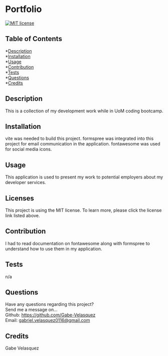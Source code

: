 # Portfolio
  [![MIT license](https://img.shields.io/badge/License-MIT-blue.svg)](https://mit-license.org/)

  ## Table of Contents
  *[Description](#description) <br>
  *[Installation](#Installation) <br>
  *[Usage](#usage) <br>
  *[Contribution](#contribution) <br>
  *[Tests](#tests) <br>
  *[Questions](#questions) <br>
  *[Credits](#credits) <br>

  ## Description <a name='description'></a>
  This is a collection of my development work while in UoM coding bootcamp.

  ## Installation <a name='installation'></a>
  vite was needed to build this project. formspree was integrated into this project for email communication in the application. fontawesome was used for social media icons. 

  ## Usage <a name='usage'></a>
  This application is used to present my work to potential employers about my developer services.

  ## Licenses <a name='license'></a>
  
  This project is using the MIT license. To learn more, please click the license link listed above.

  ## Contribution <a name='contribution'></a>
  I had to read documentation on fontawesome along with formspree to understand how to use them in my application. 

  ## Tests <a name='tests'></a>
  n/a

  ## Questions <a name='questions'></a>
  Have any questions regarding this project? <br>
  Send me a message on... <br>
  Github: https://github.com/Gabe-Velasquez <br>
  Email: gabriel.velasquez0116@gmail.com <br>

  ## Credits <a name='credits'></a>
  Gabe Velasquez
